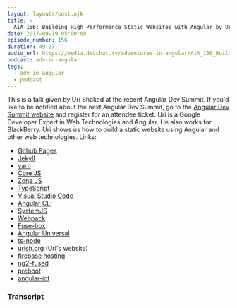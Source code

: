 ```yaml
---
layout: layouts/post.njk
title: >
  AiA 156: Building High Performance Static Websites with Angular by Uri Shaked
date: 2017-09-19 05:00:08
episode_number: 156
duration: 49:27
audio_url: https://media.devchat.tv/adventures-in-angular/AiA_156_Building_High_Performance_Static_Websites_with_Angular_by_Uri_Shaked.mp3
podcast: adv-in-angular
tags:
  - adv_in_angular
  - podcast
---
```


This is a talk given by Uri Shaked at the recent Angular Dev Summit. If you'd like to be notified about the next Angular Dev Summit, go to the [Angular Dev Summit website](http://angulardevsummit.com) and register for an attendee ticket. Uri is a Google Developer Expert in Web Technologies and Angular. He also works for BlackBerry. Uri shows us how to build a static website using Angular and other web technologies. Links:

- [Github Pages](https://pages.github.com/)
- [Jekyll](https://jekyllrb.com/docs/pages/)
- [yarn](https://yarnpkg.com/lang/en/docs/install/)
- [Core JS](https://github.com/zloirock/core-js)
- [Zone JS](https://github.com/angular/zone.js/)
- [TypeScript](https://www.typescriptlang.org/)
- [Visual Studio Code](https://code.visualstudio.com/)
- [Angular CLI](https://cli.angular.io/)
- [SystemJS](https://github.com/systemjs/systemjs)
- [Webpack](https://webpack.github.io/)
- [Fuse-box](http://fuse-box.org/)
- [Angular Universal](https://github.com/angular/universal)
- [ts-node](https://www.npmjs.com/package/ts-node)
- [urish.org](http://urish.org) (Uri's website)
- [firebase hosting](https://firebase.google.com/docs/hosting/)
- [ng2-fused](https://github.com/alex-klock/ng2-fused)
- [preboot](https://github.com/angular/preboot)
- [angular-iot](https://github.com/urish/angular-iot)

### Transcript
